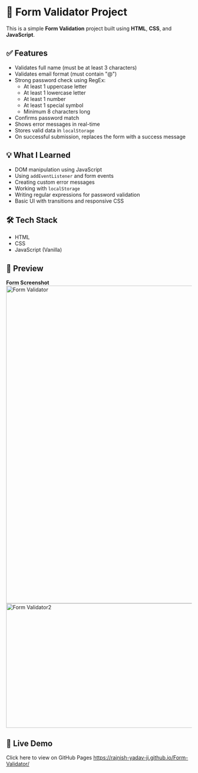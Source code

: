 # 🚀 Form Validator Project

This is a simple **Form Validation** project built using **HTML**, **CSS**, and **JavaScript**.

## ✅ Features

- Validates full name (must be at least 3 characters)
- Validates email format (must contain "@")
- Strong password check using RegEx:
  - At least 1 uppercase letter
  - At least 1 lowercase letter
  - At least 1 number
  - At least 1 special symbol
  - Minimum 8 characters long
- Confirms password match
- Shows error messages in real-time
- Stores valid data in `localStorage`
- On successful submission, replaces the form with a success message

## 💡 What I Learned

- DOM manipulation using JavaScript
- Using `addEventListener` and form events
- Creating custom error messages
- Working with `localStorage`
- Writing regular expressions for password validation
- Basic UI with transitions and responsive CSS

## 🛠️ Tech Stack

- HTML
- CSS
- JavaScript (Vanilla)

## 📸 Preview

**Form Screenshot** <img width="1371" height="860" alt="Form Validator" src="https://github.com/user-attachments/assets/ceaff2e6-3b30-455e-9e1c-d80e92ef5f67" /> <img width="914" height="337" alt="Form Validator2" src="https://github.com/user-attachments/assets/e0408961-59a7-4d2a-8948-2d67161eed59" />



## 🔗 Live Demo

Click here to view on GitHub Pages https://rajnish-yadav-ji.github.io/Form-Validator/



